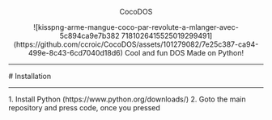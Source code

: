 <p align="center">
CocoDOS
<p align="center">
![kisspng-arme-mangue-coco-par-revolute-a-mlanger-avec-5c894ca9e7b382 7181026415525019299491](https://github.com/ccroic/CocoDOS/assets/101279082/7e25c387-ca94-499e-8c43-6cd7040d18d6)
Cool and fun DOS Made on Python!
<hr>
# Installation
<hr>
1. Install Python (https://www.python.org/downloads/)
2. Goto the main repository and press code, once you pressed 
